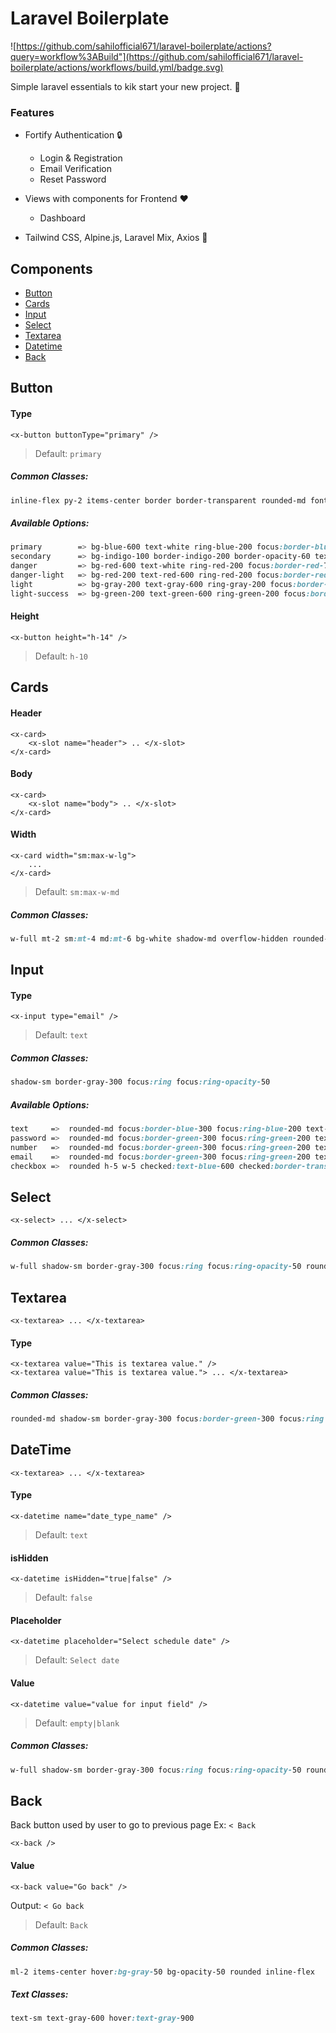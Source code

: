 # Laravel Boilerplate

![https://github.com/sahilofficial671/laravel-boilerplate/actions?query=workflow%3ABuild"](https://github.com/sahilofficial671/laravel-boilerplate/actions/workflows/build.yml/badge.svg)

Simple laravel essentials to kik start your new project. :rocket:

### Features

- Fortify Authentication :lock:
    - Login & Registration
    - Email Verification
    - Reset Password

- Views with components for Frontend :heart:
    - Dashboard

- Tailwind CSS, Alpine.js, Laravel Mix, Axios :art:

## Components
- [Button](#button)
- [Cards](#cards)
- [Input](#input)
- [Select](#select)
- [Textarea](#textarea)
- [Datetime](#datetime)
- [Back](#back)

## Button

####  Type
```vue
<x-button buttonType="primary" />
```

> Default: `primary`

##### Common Classes:
```css 
inline-flex py-2 items-center border border-transparent rounded-md font-semibold text-xs uppercase tracking-widest focus:outline-none focus:ring disabled:opacity-25 transition ease-in-out duration-150 shadow-sm
```
##### Available Options:
```css
primary        => bg-blue-600 text-white ring-blue-200 focus:border-blue-700 active:bg-blue-700
secondary      => bg-indigo-100 border-indigo-200 border-opacity-60 text-indigo-700 ring-indigo-200 focus:border-indigo-300 active:bg-indigo-900
danger         => bg-red-600 text-white ring-red-200 focus:border-red-700 active:bg-red-700
danger-light   => bg-red-200 text-red-600 ring-red-200 focus:border-red-300 active:bg-red-300 border-red-300 border-opacity-60
light          => bg-gray-200 text-gray-600 ring-gray-200 focus:border-gray-300 active:bg-gray-300
light-success  => bg-green-200 text-green-600 ring-green-200 focus:border-green-300 active:bg-green-300 border-green-300 border-opacity-60
```

####  Height
```vue
<x-button height="h-14" />
```

> Default: `h-10`

## Cards

#### Header
```vue
<x-card>
    <x-slot name="header"> .. </x-slot>
</x-card>
```

#### Body
```vue
<x-card>
    <x-slot name="body"> .. </x-slot>
</x-card>
```

####  Width

```vue
<x-card width="sm:max-w-lg">
    ...
</x-card>
```
> Default: `sm:max-w-md`

##### Common Classes:
```css
w-full mt-2 sm:mt-4 md:mt-6 bg-white shadow-md overflow-hidden rounded-lg
```

## Input
####  Type

```vue
<x-input type="email" />
```

> Default: `text`

##### Common Classes:
```css 
shadow-sm border-gray-300 focus:ring focus:ring-opacity-50
```

##### Available Options:
```css
text     =>  rounded-md focus:border-blue-300 focus:ring-blue-200 text-gray-700
password =>  rounded-md focus:border-green-300 focus:ring-green-200 text-gray-700
number   =>  rounded-md focus:border-green-300 focus:ring-green-200 text-gray-700
email    =>  rounded-md focus:border-green-300 focus:ring-green-200 text-gray-700
checkbox =>  rounded h-5 w-5 checked:text-blue-600 checked:border-transparent text-blue-600 focus:outline-none focus:ring-blue-200 cursor-pointer
```

## Select

```vue
<x-select> ... </x-select>
```

##### Common Classes:
```css 
w-full shadow-sm border-gray-300 focus:ring focus:ring-opacity-50 rounded-md focus:border-green-300 focus:ring-green-200 cursor-pointer
```

## Textarea
```vue
<x-textarea> ... </x-textarea>
```

####  Type

```vue
<x-textarea value="This is textarea value." />
<x-textarea value="This is textarea value."> ... </x-textarea>
```

##### Common Classes:
```css 
rounded-md shadow-sm border-gray-300 focus:border-green-300 focus:ring focus:ring-green-200 focus:ring-opacity-50ounded-md shadow-sm border-gray-300 focus:border-green-300 focus:ring focus:ring-green-200 focus:ring-opacity-50
```

## DateTime
```vue
<x-textarea> ... </x-textarea>
```

####  Type

```vue
<x-datetime name="date_type_name" />
```

> Default: `text`

####  isHidden

```vue
<x-datetime isHidden="true|false" />
```
> Default: `false`

####  Placeholder

```vue
<x-datetime placeholder="Select schedule date" />
```

> Default: `Select date`

####  Value

```vue
<x-datetime value="value for input field" />
```

> Default: `empty|blank`


##### Common Classes:
```css 
w-full shadow-sm border-gray-300 focus:ring focus:ring-opacity-50 rounded-md focus:border-green-300 focus:ring-green-200 text-sm text-gray-700 cursor-pointer
```


## Back

Back button used by user to go to previous page Ex: `< Back `
```vue
<x-back />
```

####  Value

```vue
<x-back value="Go back" /> 
```
Output: `< Go back`

> Default: `Back`

##### Common Classes:
```css 
ml-2 items-center hover:bg-gray-50 bg-opacity-50 rounded inline-flex
```

##### Text Classes:
```css
text-sm text-gray-600 hover:text-gray-900
```
